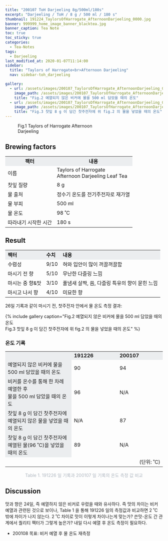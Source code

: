 ```yaml
---
title: "200107 ToH Darjeeling 8g/500ml/180s"
excerpt: "Darjeeling / ToH / 8 g / 500 ml / 180 s"
thumbnail: 191224_TaylorsOfHarrogate_AfternoonDarjeeling_0000.jpg
banner: 999999_home_image_banner_blacktea.jpg
banner_caption: Tea Note
toc: true
toc_sticky: true
categories:
  - Tea-Notes
tags:
  - Darjeeling
last_modified_at: 2020-01-07T11:14:00
sidebar:
  title: "Taylors of Harrogate<br>Afternoon Darjeeling"
  nav: sidebar-toh_darjeeling

gallery:
  - url: /assets/images/200107_TaylorsOfHarrogate_AfternoonDarjeeling_0008.jpg
    image_path: /assets/images/200107_TaylorsOfHarrogate_AfternoonDarjeeling_0008.jpg
    title: "Fig.2 예열되지 않은 비커에 물을 500 ml 담았을 때의 온도"
  - url: /assets/images/200107_TaylorsOfHarrogate_AfternoonDarjeeling_0009.jpg
    image_path: /assets/images/200107_TaylorsOfHarrogate_AfternoonDarjeeling_0009.jpg
    title: "Fig.3 찻잎 8 g 이 담긴 찻주전자에 위 fig.2 의 물을 넣었을 때의 온도"
---
```


<figure class="align-center" style="width: 300px">
  <a href="/assets/images/191224_TaylorsOfHarrogate_AfternoonDarjeeling_0000.jpg">
  <img src="{{ site.url }}{{ site.baseurl }}/assets/images/191224_TaylorsOfHarrogate_AfternoonDarjeeling_0000.jpg" alt="">
  </a>
  <figcaption>
  Fig.1 Taylors of Harrogate Afternoon Darjeeling
  </figcaption>
</figure>

## Brewing factors

<div align="center">
  <table align = "center" >
      <tr bgcolor="#ebedef" align ="center">
      <td><b>팩터</b></td>
      <td><b>내용</b></td>
      </tr>
      <tr>
      <td>이름</td>
      <td>Taylors of Harrogate<br>Afternoon Darjeeling Leaf Tea</td>
      </tr>
      <tr>
      <td>찻잎 질량</td>
      <td>8 g</td>
      </tr>
      <tr>
    <td>물 출처</td>
      <td>정수기 온도를 전기주전자로 재가열</td>
      </tr>
      <tr>
    <td>물 부피</td>
      <td>500 ml</td>
      </tr>
      <tr>
    <td>물 온도</td>
      <td>98 ˚C</td>
      </tr>
      <tr>
    <td>따라내기 시작한 시간</td>
      <td>180 s</td>
      </tr>
  </table>
</div>

## Result

<div align="center">
  <table align = "center" >
      <tr bgcolor="#ebedef" style="white-space:nowrap">
      <td><b>팩터</b></td>
    <td><b>수치</b></td>
      <td><b>내용</b></td>
      </tr>
      <tr>
      <td>수렴성</td>
      <td>9/10</td>
    <td>혀와 입안이 많이 꺼끌꺼끌함</td>
      </tr>
      <tr>
      <td>마시기 전 향</td>
      <td>5/10</td>
    <td>무난한 다즐링 느낌</td>
      </tr>
      <tr>
      <td>마시는 중 향&맛</td>
      <td>3/10</td>
    <td>풀냄새 살짝, 씀, 다즐링 특유의 향이 묻힌 느낌</td>
      </tr>
      <tr>
      <td>마시고 나서 향</td>
      <td>4/10</td>
    <td>미묘한 향</td>
      </tr>
  </table>
</div>

26일 기록과 같이 마시기 전, 찻주전자 안에서 물 온도 측정 결과:

{% include gallery caption="Fig.2 예열되지 않은 비커에 물을 500 ml 담았을 때의 온도<br>
Fig.3 찻잎 8 g 이 담긴 찻주전자에 위 fig.2 의 물을 넣었을 때의 온도" %}

### 온도 기록
<div align="center">
  <table align = "center" >
      <tr bgcolor="#ebedef" style="white-space:nowrap">
      <td><b></b></td>
    <td style="width:130px"><b>191226</b></td>
      <td style="width:130px"><b>200107</b></td>
      </tr>
      <tr>
      <td bgcolor="#ebedef">예열되지 않은 비커에 물을<br>500 ml 담았을 때의 온도</td>
      <td>90</td>
    <td>94</td>
      </tr>
      <tr>
      <td bgcolor="#ebedef">비커를 온수를 통해 한 차례 예열한 후<br>물을 500 ml 담았을 때의 온도</td>
      <td>96</td>
    <td>N/A</td>
      </tr>
      <tr>
      <td bgcolor="#ebedef">찻잎 8 g 이 담긴 찻주전자에<br>예열되지 않은 물을 넣었을 때의 온도</td>
      <td>N/A</td>
    <td>87</td>
      </tr>
      <tr>
      <td bgcolor="#ebedef">찻잎 8 g 이 담긴 찻주전자에<br>예열된 물(96 ˚C)을 넣었을 때의 온도</td>
      <td>89</td>
    <td>N/A</td>
      </tr>
      <tr>
      <td></td>
      <td></td>
    <td style="text-align:right">(단위: ˚C)</td>
      </tr>
  </table>
  <p style="color:#aeb6bf;" style="font-size:16px;">Table 1. 191226 일 기록과 200107 일 기록의 온도 측정 값 비교</p>
</div>

## Discussion

맛과 향은 24일, 즉 예열하지 않은 비커로 우렸을 때와 유사하다. 즉 맛의 차이는 비커 예열과 관련된 것으로 보이나, Table 1 을 통해 191226 일의 측정값과 비교하면 2 ˚C 밖에 차이가 나지 않는다. 2 ˚C 차이로 맛이 이렇게 차이나는게 맞는가? 쓴맛-온도 간 관계에서 퀄리티 팩터가 그렇게 높은가? 내일 다시 예열 후 온도 측정이 필요하다.

* 200108 목표: 비커 예열 후 물 온도 재측정

